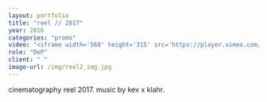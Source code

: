 ```yaml
---
layout: portfolio
title: "reel // 2017"
year: 2016
categories: "promo"
video: "<iframe width='560' height='315' src='https://player.vimeo.com/video/202633705' frameborder='0' allowfullscreen></iframe>"
role: "DoP"
client: " "
image-url: /img/reel2_img.jpg
---
```


cinematography reel 2017. music by kev x klahr.
